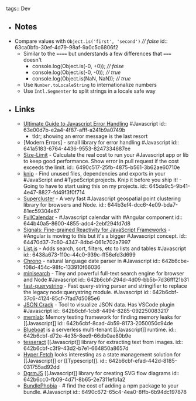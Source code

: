 tags:: Dev

- ## Notes
- Compare values with `Object.is('first', 'second')` *// false*
  id:: 63ca0bfb-30ef-4d79-98af-9a0c5c6806f2
	- Similar to the `====` but understands a few differences that `===` doesn't
		- console.log(Object.is(-0, +0)); *// false*
		- console.log(Object.is(-0, -0)); *// true*
		- console.log(Object.is(NaN, NaN)); *// true*
	- Use `Number.toLocaleString` to internationalize numbers
	- Use `Intl.Segmenter` to split strings in a locale safe way
- ## Links
	- [Ultimate Guide to Javascript Error Handling](https://www.sitepoint.com/javascript-error-handling/) #Javascript
	  id:: 63e00d7b-e2a4-4f87-afff-a241b9a0749b
		- tldr; showing an error message is the last resort
	- [Modern Errors] - small library for error handling #Javascript
	  id:: 641a5183-6764-4436-9553-8247334687ee
	- [Size-Limit](https://github.com/ai/size-limit) - Calculate the real cost to run your #Javascript app or lib to keep good performance. Show error in pull request if the cost exceeds the limit.
	  id:: 6490c517-25fb-4875-b561-3b62ae60710e
	- [knip](https://github.com/webpro/knip) - Find unused files, dependencies and exports in your #JavaScript and #TypeScript projects. Knip it before you ship it! - Going to have to start using this on my projects.
	  id:: 645da9c5-9b41-4e47-8827-fd49f3f0f714
	- [Supercluster](https://github.com/mapbox/supercluster) - A very fast #Javascript geospatial point clustering library for browsers and Node.
	  id:: 644b3ef4-dcc6-4e09-bda7-81ec59304e67
	- [FullCalendar](https://fullcalendar.io/) - #Javascript calendar with #Angular component
	  id:: 644b40a5-8600-4855-adc4-2ebf294fd7d8
	- [Signals: Fine-grained Reactivity for JavaScript Frameworks](https://www.sitepoint.com/signals-fine-grained-javascript-framework-reactivity/) - #Angular is moving to this but it's a bigger #Javascript concept.
	  id:: 64470d37-7c60-4347-8dbd-061c702a7997
	- [List.js](https://listjs.com/) - Adds search, sort, filters, etc to lists and tables #Javascript
	  id:: 6438a673-110c-44c0-939c-ff56efd3d699
	- [Chrono](https://github.com/wanasit/chrono) - natural language date parser in #Javascript
	  id:: 642b6cbe-f08d-454c-98fc-133910f66036
	- [minisearch](https://github.com/lucaong/minisearch) - Tiny and powerful full-text search engine for browser and Node #Javascript
	  id:: 642b6cbf-294d-4d09-bb5b-7d36fff21b31
	- [fast-querystring](https://github.com/anonrig/fast-querystring) - Fast query-string parser and stringifier to replace the legacy node:querystring module. #Javascript
	  id:: 642b6cbf-37c6-4124-85cf-7fad7d5085e6
	- [JSON Crack](https://jsoncrack.com/) - Tool to visualize JSON data. Has VSCode plugin #Javascript
	  id:: 642b6cbf-1cb8-4494-8285-092250083217
	- [memlab](https://facebook.github.io/memlab/): Memory testing framework for finding memory leaks for [[Javascript]]
	  id:: 642b6cbf-8cad-4b59-8173-2050050c94de
	- [Blueboat](https://blueboat.io/) is a serverless multi-tenant [[Javascript]] runtime.
	  id:: 642b6cbf-d72e-4d35-8ee9-66db0ae80b9e
	- [tesseract](https://github.com/naptha/tesseract.js) [[Javascript]] library for extracting text from images.
	  id:: 642b6cbf-c3f9-43d2-b7e1-664850a8657d
	- [Hyper Fetch](https://hyperfetch.bettertyped.com/) looks interesting as a state management solution for [[Javascript]] or [[Typescript]].
	  id:: 642b6cbf-efad-442d-8185-031755ad92dd
	- [DgrmJS](https://github.com/AlexeyBoiko/DgrmJS) [[Javascript]] library for creating SVG flow diagrams
	  id:: 642b6cc0-fb09-4d71-8b65-2e7311efb1a2
	- [BundlePhobia](https://bundlephobia.com/) - # find the cost of adding a npm package to your bundle. #Javascript
	  id:: 6490c672-65c4-4ea0-8ffb-6b94dc197878